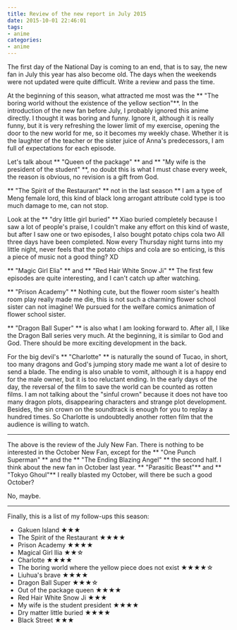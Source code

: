 ```yaml
---
title: Review of the new report in July 2015
date: 2015-10-01 22:46:01
tags:
- anime
categories:
- anime
---
```


The first day of the National Day is coming to an end, that is to say, the new fan in July this year has also become old. The days when the weekends were not updated were quite difficult. Write a review and pass the time.

At the beginning of this season, what attracted me most was the ** "The boring world without the existence of the yellow section"**. In the introduction of the new fan before July, I probably ignored this anime directly. I thought it was boring and funny. Ignore it, although it is really funny, but it is very refreshing the lower limit of my exercise, opening the door to the new world for me, so it becomes my weekly chase. Whether it is the laughter of the teacher or the sister juice of Anna's predecessors, I am full of expectations for each episode.


Let's talk about ** "Queen of the package" ** and ** "My wife is the president of the student" **, no doubt this is what I must chase every week, the reason is obvious, no revision is a gift from God.

** "The Spirit of the Restaurant" ** not in the last season ** I am a type of Meng female lord, this kind of black long arrogant attribute cold type is too much damage to me, can not stop.

Look at the ** "dry little girl buried" ** Xiao buried completely because I saw a lot of people's praise, I couldn't make any effort on this kind of waste, but after I saw one or two episodes, I also bought potato chips cola two All three days have been completed. Now every Thursday night turns into my little night, never feels that the potato chips and cola are so enticing, is this a piece of music not a good thing? XD

** "Magic Girl Elia" ** and ** "Red Hair White Snow Ji" ** The first few episodes are quite interesting, and I can't catch up after watching.

** "Prison Academy" ** Nothing cute, but the flower room sister's health room play really made me die, this is not such a charming flower school sister can not imagine! We pursued for the welfare comics animation of flower school sister.

** "Dragon Ball Super" ** is also what I am looking forward to. After all, I like the Dragon Ball series very much. At the beginning, it is similar to God and God. There should be more exciting development in the back.

For the big devil's ** "Charlotte" ** is naturally the sound of Tucao, in short, too many dragons and God's jumping story made me want a lot of desire to send a blade. The ending is also unable to vomit, although it is a happy end for the male owner, but it is too reluctant ending. In the early days of the day, the reversal of the film to save the world can be counted as rotten films. I am not talking about the "sinful crown" because it does not have too many dragon plots, disappearing characters and strange plot development. Besides, the sin crown on the soundtrack is enough for you to replay a hundred times. So Charlotte is undoubtedly another rotten film that the audience is willing to watch.

---

The above is the review of the July New Fan. There is nothing to be interested in the October New Fan, except for the ** "One Punch Superman" ** and the ** "The Ending Blazing Angel" ** the second half. I think about the new fan in October last year. ** "Parasitic Beast"** and ** "Tokyo Ghoul"** I really blasted my October, will there be such a good October?

No, maybe.

---

Finally, this is a list of my follow-ups this season:

- Gakuen Island ★★★
- The Spirit of the Restaurant ★★★★
- Prison Academy ★★★★
- Magical Girl Ilia ★★☆
- Charlotte ★★★★
- The boring world where the yellow piece does not exist ★★★★☆
- Liuhua's brave ★★★★
- Dragon Ball Super ★★★☆
- Out of the package queen ★★★★
- Red Hair White Snow Ji ★★★
- My wife is the student president ★★★★
- Dry matter little buried ★★★★
- Black Street ★★★
